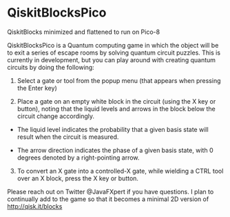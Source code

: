 # QiskitBlocksPico
QiskitBlocks minimized and flattened to run on Pico-8

QiskitBlocksPico is a Quantum computing game in which the object will be to exit a series of escape rooms by solving quantum circuit puzzles. This is currently in development, but you can play around with creating quantum circuits by doing the following:

1. Select a gate or tool from the popup menu (that appears when pressing the Enter key)

2. Place a gate on an empty white block in the circuit (using the X key or button), noting that the liquid levels and arrows in the block below the circuit change accordingly.

  - The liquid level indicates the probability that a given basis state will result when the circuit is measured.

  - The arrow direction indicates the phase of a given basis state, with 0 degrees denoted by a right-pointing arrow.

3. To convert an X gate into a controlled-X gate, while wielding a CTRL tool over an X block, press the X key or button.

Please reach out on Twitter @JavaFXpert if you have questions. I plan to continually add to the game so that it becomes a minimal 2D version of http://qisk.it/blocks

